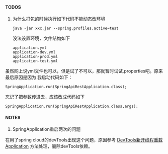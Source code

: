 #### TODOS
1. 为什么打包的时候执行如下代码不能动态改环境
    ```
    java -jar xxx.jar --spring.profiles.active=test
    ```
    没法设置环境，文件结构如下
    ```
    application.yml
    application-dev.yml
    application-prod.yml
    application-test.yml
    ```
虽然网上说yml文件也可以，但是试了不可以，那就暂时试试.properties吧。原来最后原因是因为
我启动代码如下：
```
SpringApplication.run(SpringApiRestApplication.class);
```
忘记了把参数传进去，应该改成代码如下
```
SpringApplication.run(SpringApiRestApplication.class,args);
```
   
   
   
#### NOTES
1. SpringApplication重启两次的问题

在用了spring cloud的devTools出现这个问题，原因参考 [DevTools新开线程重载Application](https://www.oschina.net/question/1050447_2151212?sort=time)
方法处理，删除devTools依赖。
